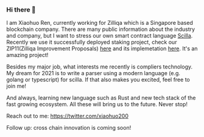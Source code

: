### Hi there 👋 

I am Xiaohuo Ren, currently working for Zilliqa which is a Singapore based blockchain company. There are many public information about the industry and company, but I want to stress our own smart contract language [Scilla](https://scilla.readthedocs.io/en/latest/). Recently we use it successfully deployed staking project, check our ZIP11(Zilliqa Improvement Proposals) [here](https://github.com/Zilliqa/ZIP/blob/master/zips/zip-11.md) and its implemetation [here](https://github.com/Zilliqa/staking-contract/tree/main/contracts). It's an amazing project!

Besides my major job, what interests me recently is compliers technology. My dream for 2021 is to write a parser using a modern language (e.g. golang or typescript) for scilla. If that also makes you excited, feel free to join me! 

And always, learning new language such as Rust and new tech stack of the fast growing ecosystem. All these will bring us to the future. Never stop!

Reach out to me: https://twitter.com/xiaohuo200


Follow up: cross chain innovation is coming soon!
